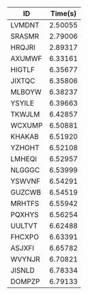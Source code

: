 |ID|Time(s)|
|-|-|
|LVMDNT|2.50055|
|SRASMR|2.79006|
|HRQJRI|2.89317|
|AXUMWF|6.33161|
|HIGTLF|6.35677|
|JIXTQC|6.35806|
|MLBOYW|6.38237|
|YSYILE|6.39663|
|TKWJLM|6.42857|
|WCXUMP|6.50881|
|KHAKAB|6.51920|
|YZHOHT|6.52108|
|LMHEQI|6.52957|
|NLGGGC|6.53999|
|YSWVNF|6.54291|
|GUZCWB|6.54519|
|MRHTFS|6.55942|
|PQXHYS|6.56254|
|UULTVT|6.62488|
|FHCXPO|6.63391|
|ASJXFI|6.65782|
|WVYNJR|6.70821|
|JISNLD|6.78334|
|DOMPZP|6.79133|
